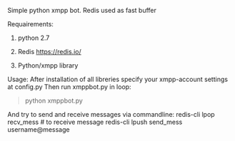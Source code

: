 Simple python xmpp bot.
Redis used as fast buffer

Requairements:
1) python 2.7

2) Redis
https://redis.io/

3) Python/xmpp library

Usage:
After installation of all libreries specify your xmpp-account settings at config.py
Then run xmppbot.py in loop:
> python xmppbot.py

And try to send and receive messages via commandline:
redis-cli lpop recv_mess # to receive message
redis-cli lpush send_mess username@message